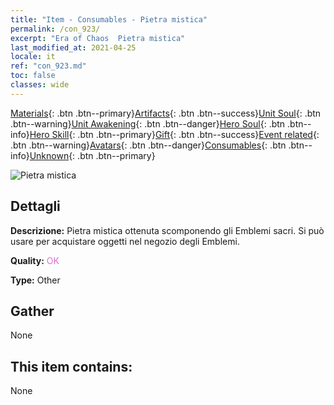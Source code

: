 ```yaml
---
title: "Item - Consumables - Pietra mistica"
permalink: /con_923/
excerpt: "Era of Chaos  Pietra mistica"
last_modified_at: 2021-04-25
locale: it
ref: "con_923.md"
toc: false
classes: wide
---
```

 [Materials](/ItemsIT/){: .btn .btn--primary}[Artifacts](/ItemsIT/Artifacts/){: .btn .btn--success}[Unit Soul](/ItemsIT/UnitSoul/){: .btn .btn--warning}[Unit Awakening](/ItemsIT/UnitAwakening/){: .btn .btn--danger}[Hero Soul](/ItemsIT/HeroSoul/){: .btn .btn--info}[Hero Skill](/ItemsIT/HeroSkill/){: .btn .btn--primary}[Gift](/ItemsIT/Gift/){: .btn .btn--success}[Event related](/ItemsIT/Events/){: .btn .btn--warning}[Avatars](/ItemsIT/Avatars/){: .btn .btn--danger}[Consumables](/ItemsIT/Consumables/){: .btn .btn--info}[Unknown](/ItemsIT/Unknown/){: .btn .btn--primary}

 ![Pietra mistica](/images/t/i_40011.png)

## Dettagli
 **Descrizione:** Pietra mistica ottenuta scomponendo gli Emblemi sacri. Si può usare per acquistare oggetti nel negozio degli Emblemi.

 **Quality:** <span style="color: #DA70D6">OK</span>

 **Type:** Other

## Gather

  None

## This item contains:

  None

